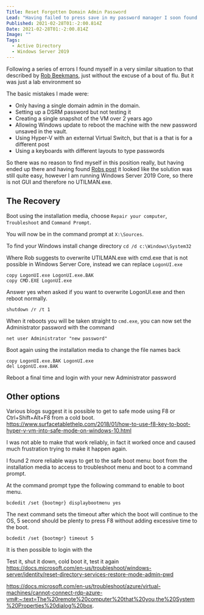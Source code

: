```yaml
---
Title: Reset Forgotten Domain Admin Password
Lead: "Having failed to press save in my password manager I soon found out I didn't know my only domain admin password"
Published: 2021-02-28T01:-2:00.814Z
Date: 2021-02-28T01:-2:00.814Z
Image: ""
Tags:
  - Active Directory
  - Windows Server 2019
---
```


Following a series of errors I found myself in a very similar situation to that described by [Rob Beekmans](https://robbeekmans.net/euc/reset-your-domain-admin-password/), just without the excuse of a bout of flu. But it was just a lab environment so 

The basic mistakes I made were:

* Only having a single domain admin in the domain.
* Setting up a DSRM password but not testing it
* Creating a single snapshot of the VM over 2 years ago
* Allowing Windows update to reboot the machine with the new password unsaved in the vault.
* Using Hyper-V with an external Virtual Switch, but that is a that is for a different post
* Using a keyboards with different layouts to type passwords

So there was no reason to find myself in this position really, but having ended up there and having found [Robs post](https://robbeekmans.net/euc/reset-your-domain-admin-password/) it looked like the solution was still quite easy, however I am running Windows Server 2019 Core, so there is not GUI and therefore no UTILMAN.exe.

## The Recovery
Boot using the installation media, choose `Repair your computer`, `Troubleshoot` and `Command Prompt`.

You will now be in the command prompt at `X:\Sources`.

To find your Windows install change directory `cd /d c:\Windows\System32`

Where Rob suggests to overwrite UTILMAN.exe with cmd.exe that is not possible in Windows Server Core, instead we can replace `LogonUI.exe`

```
copy LogonUI.exe LogonUI.exe.BAK
copy CMD.EXE LogonUI.exe
```
Answer yes when asked if you want to overwrite LogonUI.exe and then reboot normally.

```
shutdown /r /t 1
```

When it reboots you will be taken straight to `cmd.exe`, you can now set the Administrator password with the command

```
net user Administrator "new password"
```

Boot again using the installation media to change the file names back

```
copy LogonUI.exe.BAK LogonUI.exe
del LogonUI.exe.BAK
```

Reboot a final time and login with your new Administrator password

## Other options
Various blogs suggest it is possible to get to safe mode using F8 or Ctrl+Shift+Alt+F8 from a cold boot.
https://www.surfacetablethelp.com/2018/01/how-to-use-f8-key-to-boot-hyper-v-vm-into-safe-mode-on-windows-10.html

I was not able to make that work reliably, in fact it worked once and caused much frustration trying to make it happen again.

I found 2 more reliable ways to get to the safe boot menu:
boot from the installation media to access to troubleshoot menu and boot to a command prompt.

At the command prompt type the following command to enable to boot menu.

```
bcdedit /set {bootmgr} displaybootmenu yes
```

The next command sets the timeout after which the boot will continue to the OS, 5 second should be plenty to press F8 without adding excessive time to the boot.

```
bcdedit /set {bootmgr} timeout 5
```

It is then possible to login with the 

Test it, shut it down, cold boot it, test it again
https://docs.microsoft.com/en-us/troubleshoot/windows-server/identity/reset-directory-services-restore-mode-admin-pwd

https://docs.microsoft.com/en-us/troubleshoot/azure/virtual-machines/cannot-connect-rdp-azure-vm#:~:text=The%20remote%20computer%20that%20you,the%20System%20Properties%20dialog%20box.